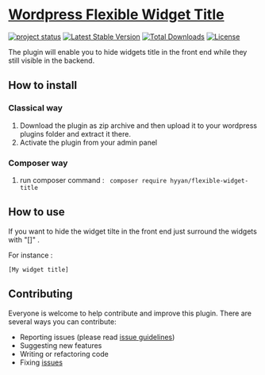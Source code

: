 # [Wordpress Flexible Widget Title ](https://github.com/hyyan/flexible-widget-title/)

[![project status](http://stillmaintained.com/hyyan/flexible-widget-title.png)](http://stillmaintained.com/hyyan/flexible-widget-title)
[![Latest Stable Version](https://poser.pugx.org/hyyan/flexible-widget-title/v/stable.svg)](https://packagist.org/packages/hyyan/flexible-widget-title)
[![Total Downloads](https://poser.pugx.org/hyyan/flexible-widget-title/downloads.svg)](https://packagist.org/packages/hyyan/flexible-widget-title)
[![License](https://poser.pugx.org/hyyan/flexible-widget-title/license.svg)](https://packagist.org/packages/hyyan/flexible-widget-title)

The plugin will enable you to hide widgets title in the front end while they 
still visible in the backend.


## How to install

### Classical way
    
1. Download the plugin as zip archive and then upload it to your wordpress plugins folder and 
extract it there.
2. Activate the plugin from your admin panel

### Composer way

1. run composer command : ``` composer require hyyan/flexible-widget-title```

## How to use

If you want to hide the widget tilte in the front end just surround the widgets 
with "[]" .

For instance :

``` 
[My widget title]
```

## Contributing

Everyone is welcome to help contribute and improve this plugin. There are several 
ways you can contribute:

* Reporting issues (please read [issue guidelines](https://github.com/necolas/issue-guidelines))
* Suggesting new features
* Writing or refactoring code
* Fixing [issues](https://github.com/hyyan/flexible-widget-title/issues)

